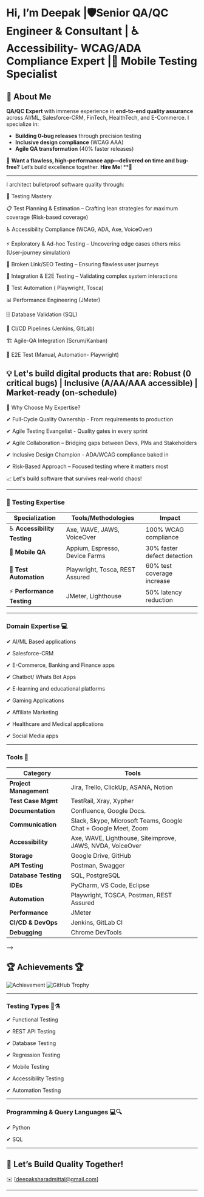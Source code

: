 # Hi, I’m Deepak |🛡️Senior QA/QC Engineer & Consultant | ♿Accessibility- WCAG/ADA Compliance Expert |📱 Mobile Testing Specialist

## 👋 About Me  

**QA/QC Expert** with immense experience in **end-to-end quality assurance** across AI/ML, Salesforce-CRM, FinTech, HealthTech, and E-Commerce. I specialize in:

- **Building 0-bug releases** through precision testing  
- **Inclusive design compliance** (WCAG AAA)  
- **Agile QA transformation** (40% faster releases)  

🚀 **Want a flawless, high-performance app—delivered on time and bug-free?** Let’s build excellence together. **Hire Me**! **🚀

---
I architect bulletproof software quality through:

🔬 Testing Mastery

📋 Test Planning & Estimation – Crafting lean strategies for maximum coverage (Risk-based coverage)

♿ Accessibility Compliance (WCAG, ADA, Axe, VoiceOver)

⚡ Exploratory & Ad-hoc Testing – Uncovering edge cases others miss (User-journey simulation)

🔗 Broken Link/SEO Testing – Ensuring flawless user journeys

🧩 Integration & E2E Testing – Validating complex system interactions

🤖 Test Automation ( Playwright, Tosca)

📊 Performance Engineering (JMeter)

🗄️ Database Validation (SQL)

🔄 CI/CD Pipelines (Jenkins, GitLab)

🏗️ Agile-QA Integration (Scrum/Kanban)

🧪 E2E Test (Manual, Automation- Playwright)

💡 Let's build digital products that are:
Robust (0 critical bugs) | Inclusive (A/AA/AAA accessible) | Market-ready (on-schedule)
---

🚀 Why Choose My Expertise?

✔ Full-Cycle Quality Ownership - From requirements to production

✔ Agile Testing Evangelist - Quality gates in every sprint

✔ Agile Collaboration – Bridging gaps between Devs, PMs and Stakeholders

✔ Inclusive Design Champion - ADA/WCAG compliance baked in

✔ Risk-Based Approach – Focused testing where it matters most

📈 Let's build software that survives real-world chaos!

---


### 🔬 **Testing Expertise**  

| **Specialization**            | **Tools/Methodologies**                | **Impact**                     |
|-------------------------------|----------------------------------------|--------------------------------|
| ♿ **Accessibility Testing** | Axe, WAVE, JAWS, VoiceOver             | 100% WCAG compliance           |
| 📱 **Mobile QA**             | Appium, Espresso, Device Farms         | 30% faster defect detection    |
| 🤖 **Test Automation**       | Playwright, Tosca, REST Assured        | 60% test coverage increase     |
| ⚡ **Performance Testing**   | JMeter, Lighthouse                     | 50% latency reduction          |
---

### **Domain Expertise 💻**

✔ AI/ML Based applications

✔ Salesforce-CRM

✔ E-Commerce, Banking and Finance apps

✔ Chatbot/ Whats Bot Apps 

✔ E-learning and educational platforms

✔ Gaming Applications

✔ Affiliate Marketing  

✔ Healthcare and Medical applications

✔ Social Media apps

---

### **Tools 🔧**

| Category               | Tools                                                                |
|------------------------|----------------------------------------------------------------------|
| **Project Management** | Jira, Trello, ClickUp, ASANA, Notion                                 |
| **Test Case Mgmt**     | TestRail, Xray, Xypher                                               |
| **Documentation**      | Confluence, Google Docs.                                             |
| **Communication**      | Slack, Skype, Microsoft Teams, Google Chat + Google Meet, Zoom       |
| **Accessibility**      | Axe, WAVE, Lighthouse, Siteimprove, JAWS, NVDA, VoiceOver            |
| **Storage**            | Google Drive, GitHub                                                 |
| **API Testing**        | Postman, Swagger                                                     |
| **Database Testing**   | SQL, PostgreSQL                                                      |
| **IDEs**               | PyCharm, VS Code, Eclipse                                            |
| **Automation**         | Playwright, TOSCA, Postman, REST Assured                             |
| **Performance**        | JMeter                                                               |
| **CI/CD & DevOps**     | Jenkins, GitLab CI                                                   |
| **Debugging**          | Chrome DevTools                                                      |

 
-->
## 🏆 Achievements 🏆

![Achievement](https://img.shields.io/badge/Awesome-Developer-brightgreen)
![GitHub Trophy](https://github-profile-trophy.vercel.app/?username=yourusername)

---

### **Testing Types 🧪⚗️**

✔ Functional Testing

✔ REST API Testing  

✔ Database Testing  

✔ Regression Testing  

✔ Mobile Testing  

✔ Accessibility Testing

✔ Automation Testing

---

### **Programming & Query Languages 💻🔍**

✔ Python 

✔ SQL  

---
## 📩 **Let’s Build Quality Together!**  

✉️ [deepaksharadmittal@gmail.com]


---


